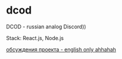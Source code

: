 # dcod

DCOD - russian analog Discord))

Stack: React.js, Node.js

[обсуждения проекта - english only ahhahah](https://github.com/progito/dcod/discussions)
